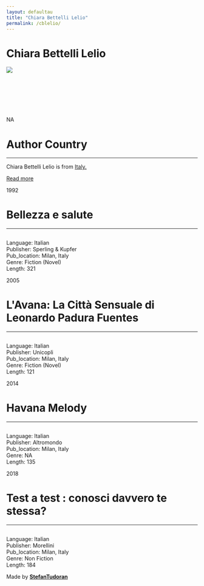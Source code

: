 ```yaml
---
layout: defaultau
title: "Chiara Bettelli Lelio"
permalink: /cblelio/
---
```

<!-- partial:index.partial.html -->
<div class="content">
    <h1>Chiara Bettelli Lelio</h1>
    <div class="quote">
        <div><img src="NA" class="logo"></div>
    </div>
    <div class="timeline">
        <div style="padding-bottom:100px;"></div>
        <div class="block">
            <div class="date right"><p class="right"> NA </p></div>
            <div class="dot"></div>
            <div class="left first">
            <div class="author_country">
                <h1>Author Country</h1><hr>
          <div class="aclocation">   <p>Chiara Bettelli Lelio is from <a href="http://localhost:4000/20">Italy.</a></p></div>
                <div class="acreadmore"><a href="#" target="_blank">Read more</a></div>
            </div>
            </div>
        </div>
        <div class="block">
            <div class="date left"><p class="left">1992</p></div>
            <div class="dot"></div>
            <div class="right">
                <h1>Bellezza e salute</h1><hr>
                <p><img src=""></p>
                <p>Language: Italian<br/>
                Publisher: Sperling & Kupfer<br/>
                Pub_location: Milan, Italy<br/>
                Genre: Fiction (Novel)<br/>
                Length: 321</p>
            </div>
        </div>
        <div class="block">
            <div class="date right"><p class="right"></p>2005</div>
            <div class="dot"></div>
            <div class="left hide">
                <h1>L'Avana: La Città Sensuale di Leonardo Padura Fuentes</h1><hr>
                <p><img src=""></p>
                <p>
                Language: Italian<br/>
                Publisher: Unicopli<br/>
                Pub_location: Milan, Italy<br/>
                Genre: Fiction (Novel)<br/>
                Length: 121</p>
            </div>
        </div>
        <div class="block">
            <div class="date left"><p class="left">2014</p></div>
            <div class="dot"></div>
            <div class="right hide">
                <h1>Havana Melody</h1><hr>
                <p><img src=""></p>
                <p>Language: Italian<br/>
                Publisher: Altromondo<br/>
                Pub_location: Milan, Italy<br/>
                Genre: NA<br/>
                Length: 135</p>
            </div>
        </div>
        <div class="block">
            <div class="date right"><p class="right">2018</p></div>
            <div class="dot"></div>
            <div class="left hide">
                <h1>Test a test : conosci davvero te stessa?</h1><hr>
                <p><img src=""></p>
                <p>Language: Italian<br/>
                Publisher: Morellini<br/>
                Pub_location: Milan, Italy<br/>
                Genre: Non Fiction<br/>
                Length: 184</p>
            </div>
        </div>
        <div id="footer">
        <p id="copyright">Made by&nbsp;<strong><a href="https://www.linkedin.com/in/nicolae-stefan-tudoran-b02291127/" target="_blank">StefanTudoran</a></strong></p>
    </div>
</div>
<!-- partial -->
  <script src='https://cdnjs.cloudflare.com/ajax/libs/jquery/3.1.1/jquery.min.js'></script><script  src="assets/js/authorscript.js"></script>
